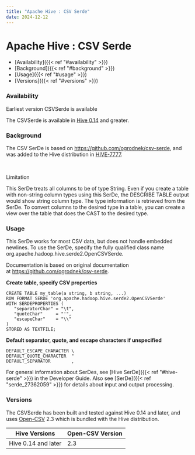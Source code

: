 ```yaml
---
title: "Apache Hive : CSV Serde"
date: 2024-12-12
---
```


# Apache Hive : CSV Serde

* [Availability]({{< ref "#availability" >}})
* [Background]({{< ref "#background" >}})
* [Usage]({{< ref "#usage" >}})
* [Versions]({{< ref "#versions" >}})

### Availability

Earliest version CSVSerde is available

The CSVSerde is available in [Hive 0.14](https://issues.apache.org/jira/browse/HIVE-7777) and greater.

### Background

The CSV SerDe is based on <https://github.com/ogrodnek/csv-serde>, and was added to the Hive distribution in [HIVE-7777](https://issues.apache.org/jira/browse/HIVE-7777).

 

Limitation

This SerDe treats all columns to be of type String. Even if you create a table with non-string column types using this SerDe, the DESCRIBE TABLE output would show string column type. The type information is retrieved from the SerDe. To convert columns to the desired type in a table, you can create a view over the table that does the CAST to the desired type.

### Usage

This SerDe works for most CSV data, but does not handle embedded newlines. To use the SerDe, specify the fully qualified class name org.apache.hadoop.hive.serde2.OpenCSVSerde.  

Documentation is based on original documentation at <https://github.com/ogrodnek/csv-serde>.

**Create table, specify CSV properties**

```
CREATE TABLE my_table(a string, b string, ...)
ROW FORMAT SERDE 'org.apache.hadoop.hive.serde2.OpenCSVSerde'
WITH SERDEPROPERTIES (
   "separatorChar" = "\t",
   "quoteChar"     = "'",
   "escapeChar"    = "\\"
)   
STORED AS TEXTFILE;
```

**Default separator, quote, and escape characters if unspecified**

```
DEFAULT_ESCAPE_CHARACTER \
DEFAULT_QUOTE_CHARACTER  "
DEFAULT_SEPARATOR        ,
```

For general information about SerDes, see [Hive SerDe]({{< ref "#hive-serde" >}}) in the Developer Guide. Also see [SerDe]({{< ref "serde_27362059" >}}) for details about input and output processing.

### Versions

The CSVSerde has been built and tested against Hive 0.14 and later, and uses [Open-CSV](http://opencsv.sourceforge.net/) 2.3 which is bundled with the Hive distribution.

| Hive Versions | Open-CSV Version |
| --- | --- |
| Hive 0.14 and later | 2.3 |

 

 

